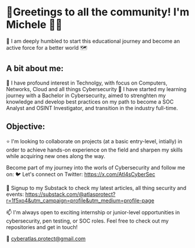 # 👋Greetings to all the community! I'm Michele 🙋‍♂️
🤝 I am deeply humbled to start this educational journey and become an active force for a better world 🗺️

## A bit about me:
👀 I have profound interest in Technolgy, with focus on Computers, Networks, Cloud and all things Cybersecurity 
🌱 I have started my learning journey with a Bachelor in Cybersecurity, aimed to strenghten my knowledge and develop best practices on my path to become a SOC Analyst and OSINT Investigator, and transition in the industry full-time.

## Objective:
⭐ I'm looking to collaborate on projects (at a basic entry-level, intially) in order to achieve hands-on experience on the field and sharpen my skills while acquiring new ones along the way.

Become part of my journey into the worls of Cybersecurity and follow me on:
🐦 Let's connect on Twitter: https://x.com/Atl4sCyberSec 

📑 Signup to my Substack to check my latest articles, all thing security and events: https://substack.com/@atlasprotect?r=1f5xo4&utm_campaign=profile&utm_medium=profile-page

📫 I'm always open to exciting internship or junior-level opportunities in cybersecurity, pen testing, or SOC roles. Feel free to check out my repositories and get in touch!

📧 cyberatlas.protect@gmail.com
      

<!---
Mi117/Mi117 is a ✨ special ✨ repository because its `README.md` (this file) appears on your GitHub profile.
You can click the Preview link to take a look at your changes.
--->
